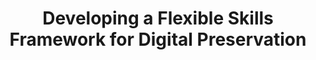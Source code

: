 ---
abstract: null
creators:
- Sharon McMeekin
- Amy Currie
date: null
document_url: https://services.phaidra.univie.ac.at/api/object/o:1424692/download
grand_parent: iPRES
institutions:
- Digital Preservation Coalition
keywords: []
landing_page_url: https://phaidra.univie.ac.at/o:1424692
language: eng
layout: publication
license: All rights reserved
notes_url: null
parent: iPRES 2021
publication_type: lightning talk
size: 21854
slides_url: null
source_name: iPRES
stream_url: null
title: Developing a Flexible Skills Framework for Digital Preservation
year: 2021
---